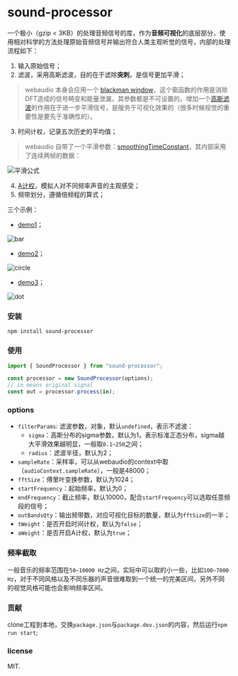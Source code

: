 # sound-processor

一个极小（gzip < 3KB）的处理音频信号的库，作为**音频可视化**的底层部分，使用相对科学的方法处理原始音频信号并输出符合人类主观听觉的信号，内部的处理流程如下：

1. 输入原始信号；
2. 滤波，采用高斯滤波，目的在于滤除**突刺**，是信号更加平滑；

> webaudio 本身会应用一个 [blackman window](https://webaudio.github.io/web-audio-api/#fft-windowing-and-smoothing-over-time)，这个窗函数的作用是消除DFT造成的信号畸变和能量泄漏，其参数都是不可设置的。增加一个[高斯滤波](https://en.wikipedia.org/wiki/Normal_distribution)的作用在于进一步平滑信号，是服务于可视化效果的（很多时候视觉的重要性是要先于准确性的）。

3. 时间计权，记录五次历史的平均值；

> webaudio 自带了一个平滑参数：[smoothingTimeConstant](https://webaudio.github.io/web-audio-api/#dom-analysernode-smoothingtimeconstant)，其内部采用了连续两帧的数据：

![平滑公式](https://p1.music.126.net/p1gj68f6i2v83KWKGv12-w==/109951164110151095.jpg)

4. [A计权](https://www.noisemeters.com/help/faq/frequency-weighting/)，模拟人对不同频率声音的主观感受；
5. 频带划分，遵循倍频程的算式；

三个示例：
- [demo1](https://woshizja.github.io/sound-processor/public/bar.html)；

![bar](https://p1.music.126.net/-SE6SyLpr8I1iGRWWkiatg==/109951164110182590.gif)

- [demo2](https://woshizja.github.io/sound-processor/public/circle.html)；

![circle](https://p1.music.126.net/YSARkTCdYGw1JCA7HaKZwg==/109951164110179680.gif)

- [demo3](https://woshizja.github.io/sound-processor/public/dot.html)；

![dot](https://p1.music.126.net/1g2twhCkzo-494EFpqpnAA==/109951164110177742.gif)

### 安装
```
npm install sound-processor
```

### 使用
``` javascript
import { SoundProcessor } from "sound-processor";

const processor = new SoundProcessor(options);
// in means original signal
const out = processor.process(in);
```

### options
- `filterParams`: 滤波参数，对象，默认`undefined`，表示不滤波：
    - `sigma`：高斯分布的sigma参数，默认为1，表示标准正态分布，sigma越大平滑效果越明显，一般取`0.1~250`之间；
    - `radius`：滤波半径，默认为2；
- `sampleRate`：采样率，可以从webaudio的context中取（`audioContext.sampleRate`），一般是48000；
- `fftSize`：傅里叶变换参数，默认为1024；
- `startFrequency`：起始频率，默认为0；
- `endFrequency`：截止频率，默认10000，配合`startFrequency`可以选取任意频段的信号；
- `outBandsQty`：输出频带数，对应可视化目标的数量，默认为`fftSize`的一半；
- `tWeight`：是否开启时间计权，默认为`false`；
- `aWeight`：是否开启A计权，默认为`true`；

### 频率截取
一般音乐的频率范围在`50~10000 Hz`之间，实际中可以取的小一些，比如`100~7000 Hz`，对于不同风格以及不同乐器的声音很难取到一个统一的完美区间，另外不同的视觉风格可能也会影响频率区间。

### 贡献
clone工程到本地，交换`package.json`与`package.dev.json`的内容，然后运行`npm run start`;

### license
MIT.